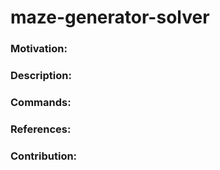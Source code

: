 # maze-generator-solver

### Motivation:

### Description:

### Commands:

### References:

### Contribution:
